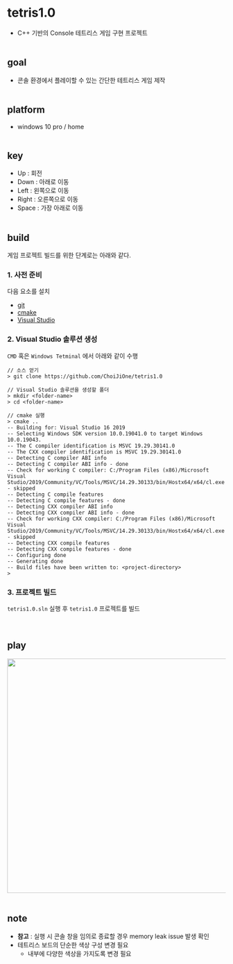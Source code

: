 # tetris1.0
- C++ 기반의 Console 테트리스 게임 구현 프로젝트
<br><br>



## goal
- 콘솔 환경에서 플레이할 수 있는 간단한 테트리스 게임 제작
<br><br>



## platform
- windows 10 pro / home
<br><br>



## key
- Up : 회전
- Down : 아래로 이동
- Left : 왼쪽으로 이동
- Right : 오른쪽으로 이동
- Space : 가장 아래로 이동
<br><br>



## build
게임 프로젝트 빌드를 위한 단계로는 아래와 같다.  

### 1. 사전 준비

다음 요소를 설치  
  
- [git](https://git-scm.com/)
- [cmake](https://cmake.org/)
- [Visual Studio](https://visualstudio.microsoft.com/ko/)

### 2. Visual Studio 솔루션 생성

`CMD` 혹은 `Windows Tetminal` 에서 아래와 같이 수행  
  
```
// 소스 얻기
> git clone https://github.com/ChoiJiOne/tetris1.0

// Visual Studio 솔루션을 생성할 폴더
> mkdir <folder-name>
> cd <folder-name>

// cmake 실행
> cmake ..
-- Building for: Visual Studio 16 2019
-- Selecting Windows SDK version 10.0.19041.0 to target Windows 10.0.19043.
-- The C compiler identification is MSVC 19.29.30141.0
-- The CXX compiler identification is MSVC 19.29.30141.0
-- Detecting C compiler ABI info
-- Detecting C compiler ABI info - done
-- Check for working C compiler: C:/Program Files (x86)/Microsoft Visual Studio/2019/Community/VC/Tools/MSVC/14.29.30133/bin/Hostx64/x64/cl.exe - skipped
-- Detecting C compile features
-- Detecting C compile features - done
-- Detecting CXX compiler ABI info
-- Detecting CXX compiler ABI info - done
-- Check for working CXX compiler: C:/Program Files (x86)/Microsoft Visual Studio/2019/Community/VC/Tools/MSVC/14.29.30133/bin/Hostx64/x64/cl.exe - skipped
-- Detecting CXX compile features
-- Detecting CXX compile features - done
-- Configuring done
-- Generating done
-- Build files have been written to: <project-directory>
> 
```

### 3. 프로젝트 빌드
`tetris1.0.sln` 실행 후 `tetris1.0` 프로젝트를 빌드  
<br><br>



## play
<img src="play.gif" width="960" height="540">
<br><br>



## note
- **참고** : 실행 시 콘솔 창을 임의로 종료할 경우 memory leak issue 발생 확인
- 테트리스 보드의 단순한 색상 구성 변경 필요
  - 내부에 다양한 색상을 가지도록 변경 필요
<br><br>
